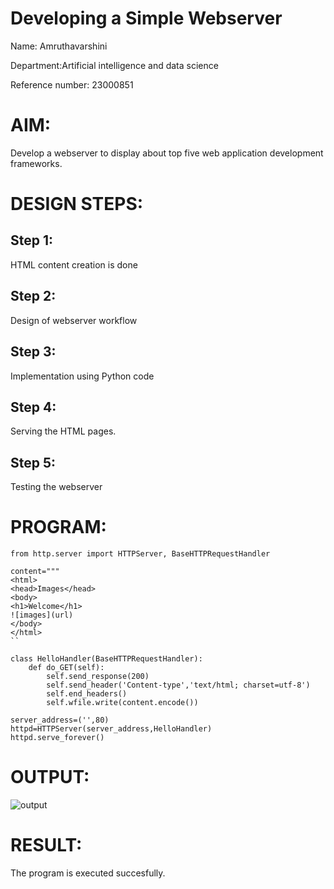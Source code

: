 # Developing a Simple Webserver
Name: Amruthavarshini

Department:Artificial intelligence and data science

Reference number: 23000851

# AIM:

Develop a webserver to display about top five web application development frameworks.

# DESIGN STEPS:

## Step 1:

HTML content creation is done

## Step 2:

Design of webserver workflow

## Step 3:

Implementation using Python code

## Step 4:

Serving the HTML pages.

## Step 5:

Testing the webserver
# PROGRAM:
```
from http.server import HTTPServer, BaseHTTPRequestHandler

content="""
<html>
<head>Images</head>
<body>
<h1>Welcome</h1>
![images](url)
</body>
</html>
``

class HelloHandler(BaseHTTPRequestHandler):
    def do_GET(self):
        self.send_response(200)
        self.send_header('Content-type','text/html; charset=utf-8')
        self.end_headers()
        self.wfile.write(content.encode())

server_address=('',80)
httpd=HTTPServer(server_address,HelloHandler)
httpd.serve_forever()
```

# OUTPUT:
![output](images/webserver1.png)

# RESULT:

The program is executed succesfully.